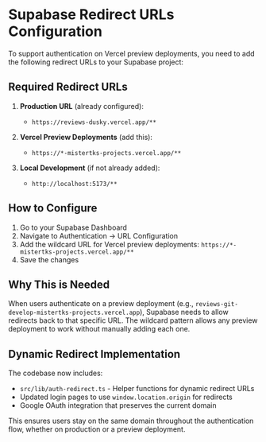 # Supabase Redirect URLs Configuration

To support authentication on Vercel preview deployments, you need to add the following redirect URLs to your Supabase project:

## Required Redirect URLs

1. **Production URL** (already configured):
   - `https://reviews-dusky.vercel.app/**`

2. **Vercel Preview Deployments** (add this):
   - `https://*-mistertks-projects.vercel.app/**`

3. **Local Development** (if not already added):
   - `http://localhost:5173/**`

## How to Configure

1. Go to your Supabase Dashboard
2. Navigate to Authentication → URL Configuration
3. Add the wildcard URL for Vercel preview deployments: `https://*-mistertks-projects.vercel.app/**`
4. Save the changes

## Why This is Needed

When users authenticate on a preview deployment (e.g., `reviews-git-develop-mistertks-projects.vercel.app`), Supabase needs to allow redirects back to that specific URL. The wildcard pattern allows any preview deployment to work without manually adding each one.

## Dynamic Redirect Implementation

The codebase now includes:
- `src/lib/auth-redirect.ts` - Helper functions for dynamic redirect URLs
- Updated login pages to use `window.location.origin` for redirects
- Google OAuth integration that preserves the current domain

This ensures users stay on the same domain throughout the authentication flow, whether on production or a preview deployment.